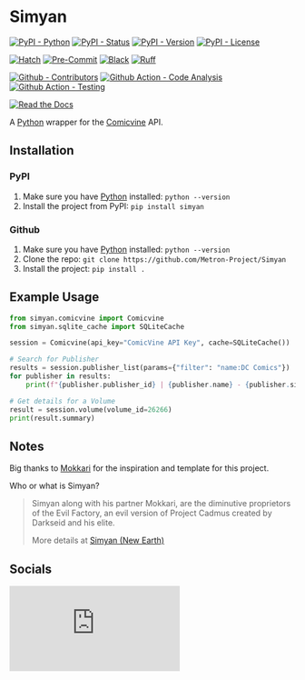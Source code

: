 # Simyan

[![PyPI - Python](https://img.shields.io/pypi/pyversions/Simyan.svg?logo=PyPI&label=Python&style=flat-square)](https://pypi.python.org/pypi/Simyan/)
[![PyPI - Status](https://img.shields.io/pypi/status/Simyan.svg?logo=PyPI&label=Status&style=flat-square)](https://pypi.python.org/pypi/Simyan/)
[![PyPI - Version](https://img.shields.io/pypi/v/Simyan.svg?logo=PyPI&label=Version&style=flat-square)](https://pypi.python.org/pypi/Simyan/)
[![PyPI - License](https://img.shields.io/pypi/l/Simyan.svg?logo=PyPI&label=License&style=flat-square)](https://opensource.org/licenses/GPL-3.0)

[![Hatch](https://img.shields.io/badge/Packaging-Hatch-4051b5?style=flat-square)](https://github.com/pypa/hatch)
[![Pre-Commit](https://img.shields.io/badge/Pre--Commit-Enabled-informational?style=flat-square&logo=pre-commit)](https://github.com/pre-commit/pre-commit)
[![Black](https://img.shields.io/badge/Code--Style-Black-000000?style=flat-square)](https://github.com/psf/black)
[![Ruff](https://img.shields.io/badge/Linter-Ruff-informational?style=flat-square)](https://github.com/charliermarsh/ruff)

[![Github - Contributors](https://img.shields.io/github/contributors/Metron-Project/Simyan.svg?logo=Github&label=Contributors&style=flat-square)](https://github.com/Metron-Project/Simyan/graphs/contributors)
[![Github Action - Code Analysis](https://img.shields.io/github/actions/workflow/status/Metron-Project/Simyan/code-analysis.yaml?branch=main&logo=Github-Actions&label=Code-Analysis&style=flat-square)](https://github.com/Metron-Project/Simyan/actions/workflows/code-analysis.yaml)
[![Github Action - Testing](https://img.shields.io/github/actions/workflow/status/Metron-Project/Simyan/testing.yaml?branch=main&logo=Github-Actions&label=Testing&style=flat-square)](https://github.com/Metron-Project/Simyan/actions/workflows/testing.yaml)

[![Read the Docs](https://img.shields.io/readthedocs/simyan?label=Read-the-Docs&logo=Read-the-Docs&style=flat-square)](https://simyan.readthedocs.io/en/latest/?badge=latest)

A [Python](https://www.python.org/) wrapper for the [Comicvine](https://comicvine.gamespot.com/api/) API.

## Installation

### PyPI

1. Make sure you have [Python](https://www.python.org/) installed: `python --version`
2. Install the project from PyPI: `pip install simyan`

### Github

1. Make sure you have [Python](https://www.python.org/) installed: `python --version`
2. Clone the repo: `git clone https://github.com/Metron-Project/Simyan`
3. Install the project: `pip install .`

## Example Usage

```python
from simyan.comicvine import Comicvine
from simyan.sqlite_cache import SQLiteCache

session = Comicvine(api_key="ComicVine API Key", cache=SQLiteCache())

# Search for Publisher
results = session.publisher_list(params={"filter": "name:DC Comics"})
for publisher in results:
    print(f"{publisher.publisher_id} | {publisher.name} - {publisher.site_url}")

# Get details for a Volume
result = session.volume(volume_id=26266)
print(result.summary)
```

## Notes

Big thanks to [Mokkari](https://github.com/Metron-Project/mokkari) for the inspiration and template for this project.

Who or what is Simyan?

> Simyan along with his partner Mokkari, are the diminutive proprietors of the Evil Factory, an evil version of Project Cadmus created by Darkseid and his elite.
>
> More details at [Simyan (New Earth)](<https://dc.fandom.com/wiki/Simyan_(New_Earth)>)

## Socials

[![Social - Matrix](https://img.shields.io/matrix/metron-general:matrix.org?label=Metron%20General&logo=matrix&style=for-the-badge)](https://matrix.to/#/#metron-general:matrix.org)

